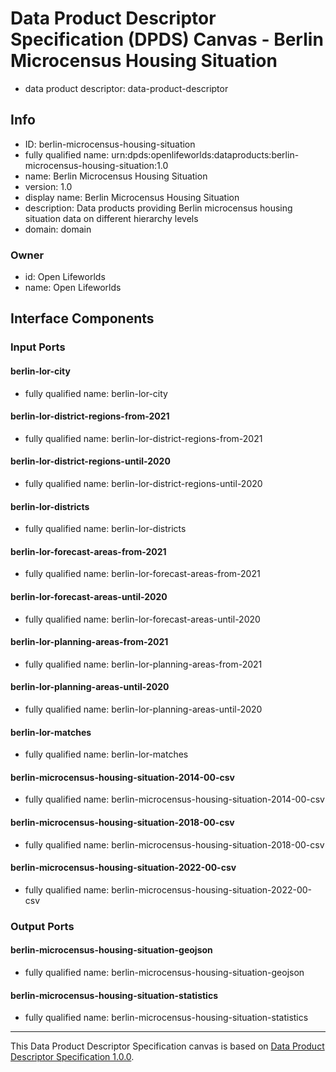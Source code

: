
# Data Product Descriptor Specification (DPDS) Canvas - Berlin Microcensus Housing Situation

* data product descriptor: data-product-descriptor

## Info

* ID: berlin-microcensus-housing-situation
* fully qualified name: urn:dpds:openlifeworlds:dataproducts:berlin-microcensus-housing-situation:1.0
* name: Berlin Microcensus Housing Situation
* version: 1.0
* display name: Berlin Microcensus Housing Situation
* description: Data products providing Berlin microcensus housing situation data on different hierarchy levels
* domain: domain
### Owner

* id: Open Lifeworlds
* name: Open Lifeworlds

## Interface Components

### Input Ports
#### berlin-lor-city
* fully qualified name: berlin-lor-city
#### berlin-lor-district-regions-from-2021
* fully qualified name: berlin-lor-district-regions-from-2021
#### berlin-lor-district-regions-until-2020
* fully qualified name: berlin-lor-district-regions-until-2020
#### berlin-lor-districts
* fully qualified name: berlin-lor-districts
#### berlin-lor-forecast-areas-from-2021
* fully qualified name: berlin-lor-forecast-areas-from-2021
#### berlin-lor-forecast-areas-until-2020
* fully qualified name: berlin-lor-forecast-areas-until-2020
#### berlin-lor-planning-areas-from-2021
* fully qualified name: berlin-lor-planning-areas-from-2021
#### berlin-lor-planning-areas-until-2020
* fully qualified name: berlin-lor-planning-areas-until-2020
#### berlin-lor-matches
* fully qualified name: berlin-lor-matches
#### berlin-microcensus-housing-situation-2014-00-csv
* fully qualified name: berlin-microcensus-housing-situation-2014-00-csv
#### berlin-microcensus-housing-situation-2018-00-csv
* fully qualified name: berlin-microcensus-housing-situation-2018-00-csv
#### berlin-microcensus-housing-situation-2022-00-csv
* fully qualified name: berlin-microcensus-housing-situation-2022-00-csv

### Output Ports
#### berlin-microcensus-housing-situation-geojson
* fully qualified name: berlin-microcensus-housing-situation-geojson
#### berlin-microcensus-housing-situation-statistics
* fully qualified name: berlin-microcensus-housing-situation-statistics


---
This Data Product Descriptor Specification canvas is based on [Data Product Descriptor Specification 1.0.0](https://dpds.opendatamesh.org/specifications/dpds/1.0.0/).